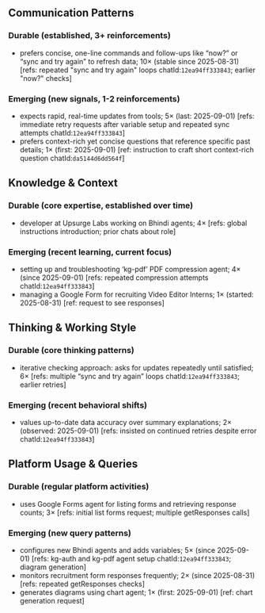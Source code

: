 ## Communication Patterns
### Durable (established, 3+ reinforcements)
- prefers concise, one-line commands and follow-ups like “now?” or “sync and try again” to refresh data; 10× (stable since 2025-08-31) [refs: repeated "sync and try again" loops chatId:`12ea94ff333843`; earlier "now?" checks]

### Emerging (new signals, 1-2 reinforcements)
- expects rapid, real-time updates from tools; 5× (last: 2025-09-01) [refs: immediate retry requests after variable setup and repeated sync attempts chatId:`12ea94ff333843`]
- prefers context-rich yet concise questions that reference specific past details; 1× (first: 2025-09-01) [ref: instruction to craft short context-rich question chatId:`da5144d6dd564f`]

## Knowledge & Context
### Durable (core expertise, established over time)
- developer at Upsurge Labs working on Bhindi agents; 4× [refs: global instructions introduction; prior chats about role]

### Emerging (recent learning, current focus)
- setting up and troubleshooting ‘kg-pdf’ PDF compression agent; 4× (since 2025-09-01) [refs: repeated compression attempts chatId:`12ea94ff333843`]
- managing a Google Form for recruiting Video Editor Interns; 1× (started: 2025-08-31) [ref: request to see responses]

## Thinking & Working Style
### Durable (core thinking patterns)
- iterative checking approach: asks for updates repeatedly until satisfied; 6× [refs: multiple “sync and try again” loops chatId:`12ea94ff333843`; earlier retries]

### Emerging (recent behavioral shifts)
- values up-to-date data accuracy over summary explanations; 2× (observed: 2025-09-01) [refs: insisted on continued retries despite error chatId:`12ea94ff333843`]

## Platform Usage & Queries
### Durable (regular platform activities)
- uses Google Forms agent for listing forms and retrieving response counts; 3× [refs: initial list forms request; multiple getResponses calls]

### Emerging (new query patterns)
- configures new Bhindi agents and adds variables; 5× (since 2025-09-01) [refs: kg-auth and kg-pdf agent setup chatId:`12ea94ff333843`; diagram generation]
- monitors recruitment form responses frequently; 2× (since 2025-08-31) [refs: repeated getResponses checks]
- generates diagrams using chart agent; 1× (first: 2025-09-01) [ref: chart generation request]